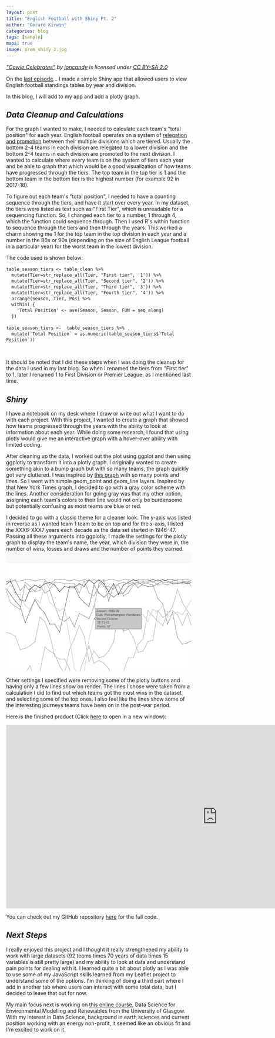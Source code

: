 ```yaml
---
layout: post
title: "English Football with Shiny Pt. 2"
author: "Gerard Kirwin"
categories: blog
tags: [sample]
maps: true
image: prem_shiny_2.jpg
---
```


<p style="font-size: 0.9rem;font-style: italic;"><a href="https://www.flickr.com/photos/37195744@N03/6074270007">"Cowie Celebrates"</a><span> by <a 
href="https://www.flickr.com/photos/37195744@N03">joncandy</a></span> is licensed under <a href="https://creativecommons.org/licenses/by-sa/2.0/?ref=ccsearch&atype=html" style="margin-right: 5px;">CC BY-SA 2.0</a></p>

On the [last episode](https://www.gerardrobertkirwin.com/blog/2019/12/30/english-football-with-shiny-pt-1)...
I made a simple Shiny app that allowed users to view English football standings tables by year and division.
<br>

In this blog, I will add to my app and add a plotly graph.
<br>

*Data Cleanup and Calculations*
----------

For the graph I wanted to make, I needed to calculate each team's "total position" for each year. 
English football operates on a system of [relegation and promotion](https://en.wikipedia.org/wiki/Promotion_and_relegation) between their multiple divisions which are tiered. 
Usually the bottom 2-4 teams in each division are relegated to a lower division and the bottom 2-4 teams in each division are promoted to the next division. 
I wanted to calculate where every team is on the system of tiers each year and be able to graph that which would be a good visualization of how teams have progressed through the tiers. 
The top team in the top tier is 1 and the bottom team in the bottom tier is the highest number (for example 92 in 2017-18).
<br>

To figure out each team's "total position", I needed to have a counting sequence through the tiers, and have it start over every year. 
In my dataset, the tiers were listed as text such as "First Tier", which is unreadable for a sequencing function. So, I changed each tier to a number, 1 through 4, which the function could sequence through. 
Then I used R's within function to sequence through the tiers and then through the years. This worked a charm showing me 1 for the top team in the top division in each year and a number in the 80s or 90s (depending on the size of English League football in a particular year) for the worst team in the lowest division.
<br>

The code used is shown below:

    table_season_tiers <- table_clean %>% 
      mutate(Tier=str_replace_all(Tier, "First tier", '1')) %>% 
      mutate(Tier=str_replace_all(Tier, "Second tier", '2')) %>% 
      mutate(Tier=str_replace_all(Tier, "Third tier", '3')) %>% 
      mutate(Tier=str_replace_all(Tier, "Fourth tier", '4')) %>% 
      arrange(Season, Tier, Pos) %>% 
      within( {
        'Total Position' <- ave(Season, Season, FUN = seq_along)
      })  

    table_season_tiers <-  table_season_tiers %>% 
      mutate(`Total Position` = as.numeric(table_season_tiers$`Total Position`))
<br>

It should be noted that I did these steps when I was doing the cleanup for the data I used in my last blog. So when I renamed the tiers from "First tier" to 1, later I renamed 1 to First Division or Premier League, as I mentioned last time.
<br>

*Shiny*
-----------

I have a notebook on my desk where I draw or write out what I want to do with each project. With this project, I wanted to create a graph that showed how teams progressed through the years with the ability to look at information about each year. While doing some research, I found that using plotly would give me an interactive graph with a hover-over ability with limited coding.
<br>

After cleaning up the data, I worked out the plot using ggplot and then using ggplotly to transform it into a plotly graph. I originally wanted to create something akin to a bump graph but with so many teams, the graph quickly got very cluttered. I was inspired by [this graph](https://archive.nytimes.com/www.nytimes.com/interactive/2013/03/29/sports/baseball/Strikeouts-Are-Still-Soaring.html?ref=baseball) with so many points and lines. So I went with  simple geom_point and geom_line layers. Inspired by that New York Times graph, I decided to go with a gray color scheme with the lines. Another consideration for going gray was that my other option, assigning each team's colors to their line would not only be burdensome but potentially confusing as most teams are blue or red.
<br>

I decided to go with a classic theme for a cleaner look. The y-axis was listed in reverse as I wanted team 1 team to be on top and for the x-axis, I listed the XXX6-XXX7 years each decade as the data set started in 1946-47. Passing all these arguments into ggplotly, I made the settings for the plotly graph to display the team's name, the year, which division they were in, the number of wins, losses and draws and the number of points they earned. 
<br>
<img src="https://raw.githubusercontent.com/gerardrobertkirwin/gerardrobertkirwin.github.io/master/assets/img/hoverbox.png" width=600px>
<br>

Other settings I specified were removing some of the plotly buttons and having only a few lines show on render. The lines I chose were taken from a calculation I did to find out which teams got the most wins in the dataset and selecting some of the top ones. I also feel like the lines show some of the interesting journeys teams have been on in the post-war period.

Here is the finished product (Click [here](https://gerardrobertkirwin.shinyapps.io/EnglishFootball/) to open in a new window):
<iframe src="https://gerardrobertkirwin.shinyapps.io/EnglishFootball/" style="border:none;width:1150px;height:500px;display:block"></iframe>

You can check out my GitHub repository [here](https://github.com/gerardrobertkirwin/Shiny-English-Football-Table) for the full code.


*Next Steps*
-----------

I really enjoyed this project and I thought it really strengthened my ability to work with large datasets (92 teams times 70 years of data times 15 variables is still pretty large) and my ability to look at data and understand pain points for dealing with it.
I learned quite a bit about plotly as I was able to use some of my JavaScript skills learned from my Leaflet project to understand some of the options.
I'm thinking of doing a third part where I add in another tab where users can interact with some total data, but I decided to leave that out for now.
<br>

My main focus next is working on [this online course](https://www.futurelearn.com/courses/data-science-environmental-modelling), Data Science for Environmental Modelling and Renewables from the University of Glasgow. 
With my interest in Data Science, background in earth sciences and current position working with an energy non-profit, it seemed like an obvious fit and I'm excited to work on it.
